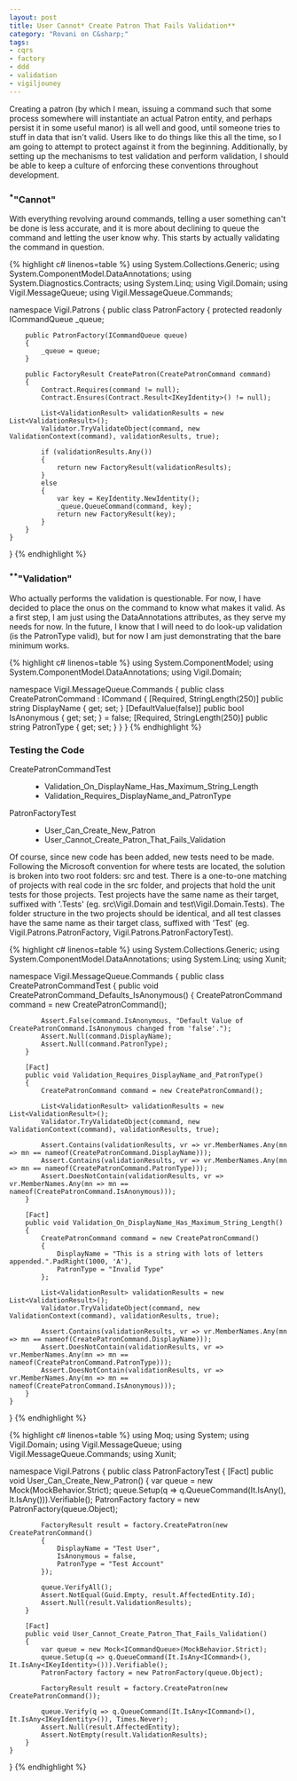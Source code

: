 ```yaml
---
layout: post
title: User Cannot* Create Patron That Fails Validation**
category: "Rovani on C&sharp;"
tags:
- cqrs
- factory
- ddd
- validation
- vigiljouney
---
```


Creating a patron (by which I mean, issuing a command such that some process somewhere will instantiate an actual Patron entity, and perhaps persist
it in some useful manor) is all well and good, until someone tries to stuff in data that isn't valid. Users like to do things like this all the time,
so I am going to attempt to protect against it from the beginning. Additionally, by setting up the mechanisms to test validation and perform validation,
I should be able to keep a culture of enforcing these conventions throughout development.

### <sup>*</sup>"Cannot"

With everything revolving around commands, telling a user something can't be done is less accurate, and it is more about declining to queue the
command and letting the user know why. This starts by actually validating the command in question.

{% highlight c# linenos=table %}
using System.Collections.Generic;
using System.ComponentModel.DataAnnotations;
using System.Diagnostics.Contracts;
using System.Linq;
using Vigil.Domain;
using Vigil.MessageQueue;
using Vigil.MessageQueue.Commands;

namespace Vigil.Patrons
{
    public class PatronFactory
    {
        protected readonly ICommandQueue _queue;

        public PatronFactory(ICommandQueue queue)
        {
            _queue = queue;
        }

        public FactoryResult CreatePatron(CreatePatronCommand command)
        {
            Contract.Requires(command != null);
            Contract.Ensures(Contract.Result<IKeyIdentity>() != null);

            List<ValidationResult> validationResults = new List<ValidationResult>();
            Validator.TryValidateObject(command, new ValidationContext(command), validationResults, true);

            if (validationResults.Any())
            {
                return new FactoryResult(validationResults);
            }
            else
            {
                var key = KeyIdentity.NewIdentity();
                _queue.QueueCommand(command, key);
                return new FactoryResult(key);
            }
        }
    }
}
{% endhighlight %}

### <sup>**</sup>"Validation"

Who actually performs the validation is questionable. For now, I have decided to place the onus on the command to know what makes it valid.
As a first step, I am just using the DataAnnotations attributes, as they serve my needs for now. In the future, I know that I will need to
do look-up validation (is the PatronType valid), but for now I am just demonstrating that the bare minimum works.

{% highlight c# linenos=table %}
using System.ComponentModel;
using System.ComponentModel.DataAnnotations;
using Vigil.Domain;

namespace Vigil.MessageQueue.Commands
{
    public class CreatePatronCommand : ICommand
    {
        [Required, StringLength(250)]
        public string DisplayName { get; set; }
        [DefaultValue(false)]
        public bool IsAnonymous { get; set; } = false;
        [Required, StringLength(250)]
        public string PatronType { get; set; }
    }
}
{% endhighlight %}

### Testing the Code

<aside class="tests">
	<dl>
		<dt>CreatePatronCommandTest</dt>
		<dd>
			<ul>
				<li>Validation_On_DisplayName_Has_Maximum_String_Length</li>
				<li>Validation_Requires_DisplayName_and_PatronType</li>
			</ul>
		</dd>
		<dt>PatronFactoryTest</dt>
		<dd>
			<ul>
				<li>User_Can_Create_New_Patron</li>
				<li>User_Cannot_Create_Patron_That_Fails_Validation</li>
			</ul>
		</dd>
	</dl>
</aside>

Of course, since new code has been added, new tests need to be made. Following the Microsoft convention for where tests are located, the
solution is broken into two root folders: src and test. There is a one-to-one matching of projects with real code in the src folder, and
projects that hold the unit tests for those projects. Test projects have the same name as their target, suffixed with '.Tests' (eg.
src\Vigil.Domain and test\Vigil.Domain.Tests). The folder structure in the two projects should be identical, and all test classes
have the same name as their target class, suffixed with 'Test' (eg. Vigil.Patrons.PatronFactory, Vigil.Patrons.PatronFactoryTest).

{% highlight c# linenos=table %}
using System.Collections.Generic;
using System.ComponentModel.DataAnnotations;
using System.Linq;
using Xunit;

namespace Vigil.MessageQueue.Commands
{
    public class CreatePatronCommandTest
    {
        public void CreatePatronCommand_Defaults_IsAnonymous()
        {
            CreatePatronCommand command = new CreatePatronCommand();

            Assert.False(command.IsAnonymous, "Default Value of CreatePatronCommand.IsAnonymous changed from 'false'.");
            Assert.Null(command.DisplayName);
            Assert.Null(command.PatronType);
        }

        [Fact]
        public void Validation_Requires_DisplayName_and_PatronType()
        {
            CreatePatronCommand command = new CreatePatronCommand();

            List<ValidationResult> validationResults = new List<ValidationResult>();
            Validator.TryValidateObject(command, new ValidationContext(command), validationResults, true);

            Assert.Contains(validationResults, vr => vr.MemberNames.Any(mn => mn == nameof(CreatePatronCommand.DisplayName)));
            Assert.Contains(validationResults, vr => vr.MemberNames.Any(mn => mn == nameof(CreatePatronCommand.PatronType)));
            Assert.DoesNotContain(validationResults, vr => vr.MemberNames.Any(mn => mn == nameof(CreatePatronCommand.IsAnonymous)));
        }

        [Fact]
        public void Validation_On_DisplayName_Has_Maximum_String_Length()
        {
            CreatePatronCommand command = new CreatePatronCommand()
            {
                DisplayName = "This is a string with lots of letters appended.".PadRight(1000, 'A'),
                PatronType = "Invalid Type"
            };

            List<ValidationResult> validationResults = new List<ValidationResult>();
            Validator.TryValidateObject(command, new ValidationContext(command), validationResults, true);

            Assert.Contains(validationResults, vr => vr.MemberNames.Any(mn => mn == nameof(CreatePatronCommand.DisplayName)));
            Assert.DoesNotContain(validationResults, vr => vr.MemberNames.Any(mn => mn == nameof(CreatePatronCommand.PatronType)));
            Assert.DoesNotContain(validationResults, vr => vr.MemberNames.Any(mn => mn == nameof(CreatePatronCommand.IsAnonymous)));
        }
    }
}
{% endhighlight %}

{% highlight c# linenos=table %}
using Moq;
using System;
using Vigil.Domain;
using Vigil.MessageQueue;
using Vigil.MessageQueue.Commands;
using Xunit;

namespace Vigil.Patrons
{
    public class PatronFactoryTest
    {
        [Fact]
        public void User_Can_Create_New_Patron()
        {
            var queue = new Mock<ICommandQueue>(MockBehavior.Strict);
            queue.Setup(q => q.QueueCommand(It.IsAny<ICommand>(), It.IsAny<IKeyIdentity>())).Verifiable();
            PatronFactory factory = new PatronFactory(queue.Object);

            FactoryResult result = factory.CreatePatron(new CreatePatronCommand()
            {
                DisplayName = "Test User",
                IsAnonymous = false,
                PatronType = "Test Account"
            });

            queue.VerifyAll();
            Assert.NotEqual(Guid.Empty, result.AffectedEntity.Id);
            Assert.Null(result.ValidationResults);
        }

        [Fact]
        public void User_Cannot_Create_Patron_That_Fails_Validation()
        {
            var queue = new Mock<ICommandQueue>(MockBehavior.Strict);
            queue.Setup(q => q.QueueCommand(It.IsAny<ICommand>(), It.IsAny<IKeyIdentity>())).Verifiable();
            PatronFactory factory = new PatronFactory(queue.Object);

            FactoryResult result = factory.CreatePatron(new CreatePatronCommand());

            queue.Verify(q => q.QueueCommand(It.IsAny<ICommand>(), It.IsAny<IKeyIdentity>()), Times.Never);
            Assert.Null(result.AffectedEntity);
            Assert.NotEmpty(result.ValidationResults);
        }
    }
}
{% endhighlight %}